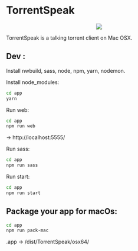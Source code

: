 # TorrentSpeak
<center>
<img src='https://github.com/monsieurhiboux/TorrentSpeak/blob/master/design/Desktop.png?raw=true' />
</center>

TorrentSpeak is a talking torrent client on Mac OSX.

## Dev :

Install nwbuild, sass, node, npm, yarn, nodemon.

Install node_modules:
```bash
cd app
yarn
```

Run web:
```bash
cd app
npm run web
```
-> http://localhost:5555/

Run sass:
```bash
cd app
npm run sass
```

Run start:
```bash
cd app
npm run start
```

## Package your app for macOs:
```bash
cd app
npm run pack-mac
```
.app -> /dist/TorrentSpeak/osx64/
